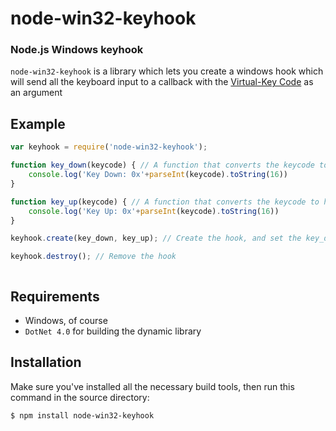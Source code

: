node-win32-keyhook
========
### Node.js Windows keyhook
`node-win32-keyhook` is a library which lets you create a windows hook which will send all the keyboard input to a callback with the [Virtual-Key Code](https://msdn.microsoft.com/pt-br/library/windows/desktop/dd375731(v=vs.85).aspx) as an argument

Example
-------

``` js
var keyhook = require('node-win32-keyhook');

function key_down(keycode) { // A function that converts the keycode to hexadecimal notation
    console.log('Key Down: 0x'+parseInt(keycode).toString(16))
}

function key_up(keycode) { // A function that converts the keycode to hexadecimal notation
    console.log('Key Up: 0x'+parseInt(keycode).toString(16))
}

keyhook.create(key_down, key_up); // Create the hook, and set the key_down and key_up callback

keyhook.destroy(); // Remove the hook



```
Requirements
------------

 * Windows, of course
 * ```DotNet 4.0``` for building the dynamic library

Installation
------------

Make sure you've installed all the necessary build
tools,
then run this command in the source directory:

``` bash
$ npm install node-win32-keyhook
```